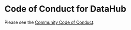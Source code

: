 # Code of Conduct for DataHub

Please see the [Community Code of Conduct](https://www.finos.org/code-of-conduct).
